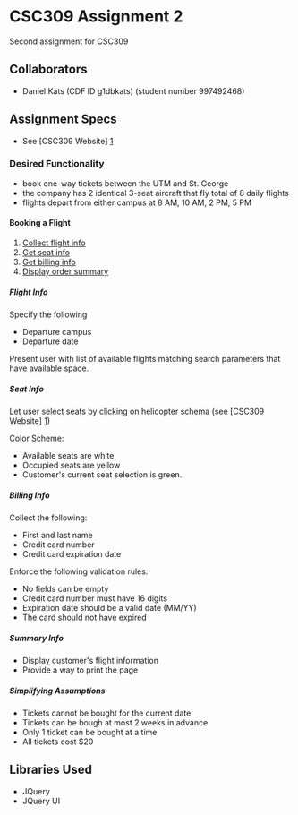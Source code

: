 CSC309 Assignment 2
===

Second assignment for CSC309

## Collaborators

* Daniel Kats (CDF ID g1dbkats) (student number 997492468)

## Assignment Specs

* See [CSC309 Website] [1]

[1]: http://www.cs.toronto.edu/~delara/courses/csc309/ "CSC309 Website"

### Desired Functionality

* book one-way tickets between the UTM and St. George
* the company has 2 identical 3-seat aircraft that fly total of 8 daily flights
* flights depart from either campus at 8 AM, 10 AM, 2 PM, 5 PM

#### Booking a Flight

1. [Collect flight info](#flight-info)
2. [Get seat info](#seat-info)
3. [Get billing info](#billing-info)
4. [Display order summary](#summary-info)

##### Flight Info

Specify the following

* Departure campus
* Departure date

Present user with list of available flights matching search parameters that have available space.

##### Seat Info

Let user select seats by clicking on helicopter schema (see [CSC309 Website] [1])

Color Scheme:

* Available seats are white
* Occupied seats are yellow
* Customer's current seat selection is green. 

##### Billing Info

Collect the following:

* First and last name
* Credit card number
* Credit card expiration date

Enforce the following validation rules:

* No fields can be empty
* Credit card number must have 16 digits
* Expiration date should be a valid date (MM/YY)
* The card should not have expired

##### Summary Info

* Display customer's flight information
* Provide a way to print the page

##### Simplifying Assumptions

* Tickets cannot be bought for the current date
* Tickets can be bough at most 2 weeks in advance
* Only 1 ticket can be bought at a time
* All tickets cost $20 

## Libraries Used

* JQuery
* JQuery UI
